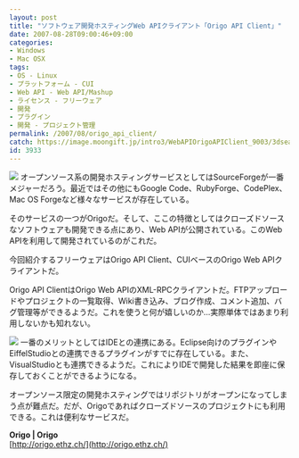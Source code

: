 ```yaml
---
layout: post
title: "ソフトウェア開発ホスティングWeb APIクライアント「Origo API Client」"
date: 2007-08-28T09:00:46+09:00
categories:
- Windows
- Mac OSX
tags: 
- OS - Linux
- プラットフォーム - CUI
- Web API - Web API/Mashup
- ライセンス - フリーウェア
- 開発
- プラグイン
- 開発 - プロジェクト管理
permalink: /2007/08/origo_api_client/
catch: https://image.moongift.jp/intro3/WebAPIOrigoAPIClient_9003/3dsearch11_thumb.png
id: 3933
---
```

[![](https://image.moongift.jp/intro3/WebAPIOrigoAPIClient_9003/7_thumb.png)](https://image.moongift.jp/intro3/WebAPIOrigoAPIClient_9003/72.png) オープンソース系の開発ホスティングサービスとしてはSourceForgeが一番メジャーだろう。最近ではその他にもGoogle Code、RubyForge、CodePlex、Mac OS Forgeなど様々なサービスが存在している。   
  
そのサービスの一つがOrigoだ。そして、ここの特徴としてはクローズドソースなソフトウェアも開発できる点にあり、Web APIが公開されている。このWeb APIを利用して開発されているのがこれだ。   
  
今回紹介するフリーウェアはOrigo API Client、CUIベースのOrigo Web APIクライアントだ。   
  
<!--more-->  
  
Origo API ClientはOrigo Web APIのXML-RPCクライアントだ。FTPアップロードやプロジェクトの一覧取得、Wiki書き込み、ブログ作成、コメント追加、バグ管理等ができるようだ。これを使うと何が嬉しいのか…実際単体ではあまり利用しないかも知れない。   
  
[![](https://image.moongift.jp/intro3/WebAPIOrigoAPIClient_9003/3dsearch11_thumb.png)](https://image.moongift.jp/intro3/WebAPIOrigoAPIClient_9003/3dsearch112.png) 一番のメリットとしてはIDEとの連携にある。Eclipse向けのプラグインやEiffelStudioとの連携できるプラグインがすでに存在している。また、VisualStudioとも連携できるようだ。これによりIDEで開発した結果を即座に保存しておくことができるようになる。   
  
オープンソース限定の開発ホスティングではリポジトリがオープンになってしまう点が難点だ。だが、Origoであればクローズドソースのプロジェクトにも利用できる。これは便利なサービスだ。   
  
**Origo | Origo**  
[http://origo.ethz.ch/](http://origo.ethz.ch/)